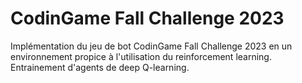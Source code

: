 # CodinGame Fall Challenge 2023
Implémentation du jeu de bot CodinGame Fall Challenge 2023 en un environnement propice à l'utilisation du reinforcement learning. Entrainement d'agents de deep Q-learning. 
